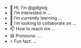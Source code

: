 - 👋 Hi, I’m @gjdgsrg
- 👀 I’m interested in ...
- 🌱 I’m currently learning ...
- 💞️ I’m looking to collaborate on ...
- 📫 How to reach me ...
- 😄 Pronouns: ...
- ⚡ Fun fact: ...

<!---
gjdgsrg/gjdgsrg is a ✨ special ✨ repository because its `README.md` (this file) appears on your GitHub profile.
You can click the Preview link to take a look at your changes.
--->
